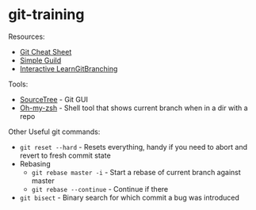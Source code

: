 # git-training

Resources:
* [Git Cheat Sheet](http://rogerdudler.github.io/git-guide/files/git_cheat_sheet.pdf)
* [Simple Guild](http://rogerdudler.github.io/git-guide/)
* [Interactive LearnGitBranching](http://pcottle.github.io/learnGitBranching/)

Tools: 
* [SourceTree](https://www.sourcetreeapp.com/) - Git GUI
* [Oh-my-zsh](https://github.com/robbyrussell/oh-my-zsh) - Shell tool that shows current branch when in a dir with a repo

Other Useful git commands:
* `git reset --hard` - Resets everything, handy if you need to abort and revert to fresh commit state
* Rebasing
  * `git rebase master -i` - Start a rebase of current branch against master
  * `git rebase --continue` - Continue if there
* `git bisect` - Binary search for which commit a bug was introduced
